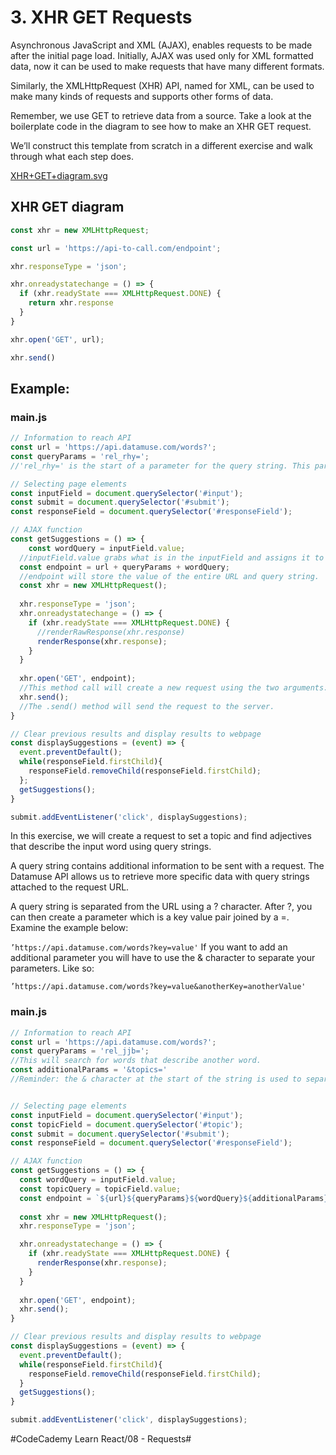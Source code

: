 # 3. XHR GET Requests 
Asynchronous JavaScript and XML (AJAX), enables requests to be made after the initial page load. Initially, AJAX was used only for XML formatted data, now it can be used to make requests that have many different formats.

Similarly, the XMLHttpRequest (XHR) API, named for XML, can be used to make many kinds of requests and supports other forms of data.

Remember, we use GET to retrieve data from a source. Take a look at the boilerplate code in the diagram to see how to make an XHR GET request.

We’ll construct this template from scratch in a different exercise and walk through what each step does.

<a href='XHR+GET+diagram.svg'>XHR+GET+diagram.svg</a>

## XHR GET diagram

``` javascript
const xhr = new XMLHttpRequest;

const url = 'https://api-to-call.com/endpoint';

xhr.responseType = 'json';

xhr.onreadystatechange = () => {
  if (xhr.readyState === XMLHttpRequest.DONE) {
    return xhr.response
  }
}

xhr.open('GET', url);

xhr.send()
```

## Example:
### main.js

``` javascript
// Information to reach API
const url = 'https://api.datamuse.com/words?';
const queryParams = 'rel_rhy=';
//'rel_rhy=' is the start of a parameter for the query string. This parameter will narrow your search to words that rhyme.

// Selecting page elements
const inputField = document.querySelector('#input');
const submit = document.querySelector('#submit');
const responseField = document.querySelector('#responseField');

// AJAX function
const getSuggestions = () => {
	const wordQuery = inputField.value;
  //inputField.value grabs what is in the inputField and assigns it to the variable wordQuery.
  const endpoint = url + queryParams + wordQuery;
  //endpoint will store the value of the entire URL and query string.
  const xhr = new XMLHttpRequest();
  
  xhr.responseType = 'json';
  xhr.onreadystatechange = () => {
    if (xhr.readyState === XMLHttpRequest.DONE) {
      //renderRawResponse(xhr.response)
      renderResponse(xhr.response);
    }
  }
  
  xhr.open('GET', endpoint);
  //This method call will create a new request using the two arguments: 'GET' sets the method and url sets the destination.
  xhr.send();
  //The .send() method will send the request to the server.
}

// Clear previous results and display results to webpage
const displaySuggestions = (event) => {
  event.preventDefault();
  while(responseField.firstChild){
    responseField.removeChild(responseField.firstChild);
  };
  getSuggestions();
}

submit.addEventListener('click', displaySuggestions);
```

In this exercise, we will create a request to set a topic and find adjectives that describe the input word using query strings.

A query string contains additional information to be sent with a request. The Datamuse API allows us to retrieve more specific data with query strings attached to the request URL.

A query string is separated from the URL using a ? character. After ?, you can then create a parameter which is a key value pair joined by a =. Examine the example below:

`’https://api.datamuse.com/words?key=value'`
If you want to add an additional parameter you will have to use the & character to separate your parameters. Like so:

`’https://api.datamuse.com/words?key=value&anotherKey=anotherValue'`

### main.js

``` javascript
// Information to reach API
const url = 'https://api.datamuse.com/words?';
const queryParams = 'rel_jjb=';
//This will search for words that describe another word.
const additionalParams = '&topics='
//Reminder: the & character at the start of the string is used to separate our parameters. The = character will join the key 'topics' to a value.


// Selecting page elements
const inputField = document.querySelector('#input');
const topicField = document.querySelector('#topic');
const submit = document.querySelector('#submit');
const responseField = document.querySelector('#responseField');

// AJAX function
const getSuggestions = () => {
  const wordQuery = inputField.value;
  const topicQuery = topicField.value;
  const endpoint = `${url}${queryParams}${wordQuery}${additionalParams}${topicQuery}`;
  
  const xhr = new XMLHttpRequest();
  xhr.responseType = 'json';

  xhr.onreadystatechange = () => {
    if (xhr.readyState === XMLHttpRequest.DONE) {
      renderResponse(xhr.response);
    }
  }
  
  xhr.open('GET', endpoint);
  xhr.send();
}

// Clear previous results and display results to webpage
const displaySuggestions = (event) => {
  event.preventDefault();
  while(responseField.firstChild){
    responseField.removeChild(responseField.firstChild);
  }
  getSuggestions();
}

submit.addEventListener('click', displaySuggestions);
```





#CodeCademy Learn React/08 - Requests#
